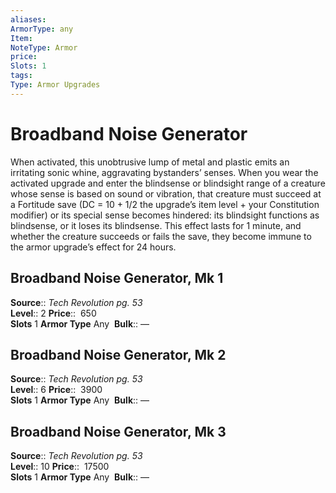 ```yaml
---
aliases: 
ArmorType: any
Item:
NoteType: Armor
price: 
Slots: 1
tags: 
Type: Armor Upgrades
---
```


# Broadband Noise Generator

When activated, this unobtrusive lump of metal and plastic emits an irritating sonic whine, aggravating bystanders’ senses. When you wear the activated upgrade and enter the blindsense or blindsight range of a creature whose sense is based on sound or vibration, that creature must succeed at a Fortitude save (DC = 10 + 1/2 the upgrade’s item level + your Constitution modifier) or its special sense becomes hindered: its blindsight functions as blindsense, or it loses its blindsense. This effect lasts for 1 minute, and whether the creature succeeds or fails the save, they become immune to the armor upgrade’s effect for 24 hours.  

## Broadband Noise Generator, Mk 1

**Source**:: _Tech Revolution pg. 53_  
**Level**:: 2
**Price**::  650  
**Slots** 1 **Armor Type** Any 
**Bulk**:: —  

## Broadband Noise Generator, Mk 2

**Source**:: _Tech Revolution pg. 53_  
**Level**:: 6
**Price**::  3900  
**Slots** 1 **Armor Type** Any 
**Bulk**:: —  
  
  

## Broadband Noise Generator, Mk 3

**Source**:: _Tech Revolution pg. 53_  
**Level**:: 10
**Price**::  17500  
**Slots** 1 **Armor Type** Any 
**Bulk**:: —
